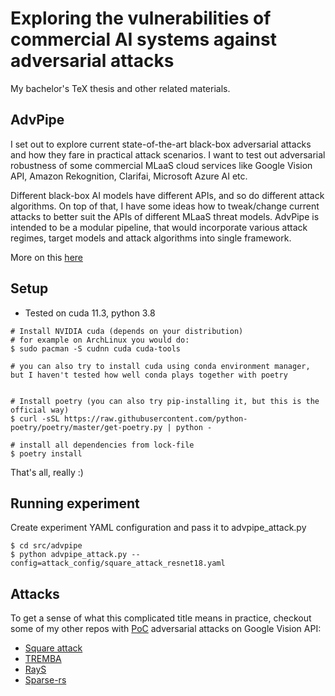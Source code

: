 # Exploring the vulnerabilities of commercial AI systems against adversarial attacks
My bachelor's TeX thesis and other related materials.

## AdvPipe
I set out to explore current state-of-the-art black-box adversarial attacks and how they fare in practical attack scenarios. I want to test out adversarial robustness of some commercial MLaaS cloud services like Google Vision API, Amazon Rekognition, Clarifai, Microsoft Azure AI etc.

Different black-box AI models have different APIs, and so do different attack algorithms. On top of that, I have some ideas how to tweak/change current attacks to better suit the APIs of different MLaaS threat models. AdvPipe is intended to be a modular pipeline, that would incorporate various attack regimes, target models and attack algorithms into single framework.

More on this [here](adv-pipe.md)


## Setup
- Tested on cuda 11.3, python 3.8
```
# Install NVIDIA cuda (depends on your distribution)
# for example on ArchLinux you would do:
$ sudo pacman -S cudnn cuda cuda-tools 

# you can also try to install cuda using conda environment manager, but I haven't tested how well conda plays together with poetry


# Install poetry (you can also try pip-installing it, but this is the official way)
$ curl -sSL https://raw.githubusercontent.com/python-poetry/poetry/master/get-poetry.py | python -

# install all dependencies from lock-file
$ poetry install
```
That's all, really :) 

## Running experiment
Create experiment YAML configuration and pass it to advpipe_attack.py
```
$ cd src/advpipe
$ python advpipe_attack.py --config=attack_config/square_attack_resnet18.yaml
```
 


## Attacks

To get a sense of what this complicated title means in practice, checkout some of my other repos with [PoC](https://en.wikipedia.org/wiki/Proof_of_concept) adversarial attacks on Google Vision API:
- [Square attack](https://github.com/kubic71/square-attack)
- [TREMBA](https://github.com/kubic71/TREMBA)
- [RayS](https://github.com/kubic71/RayS)
- [Sparse-rs](https://github.com/kubic71/sparse-rs)


